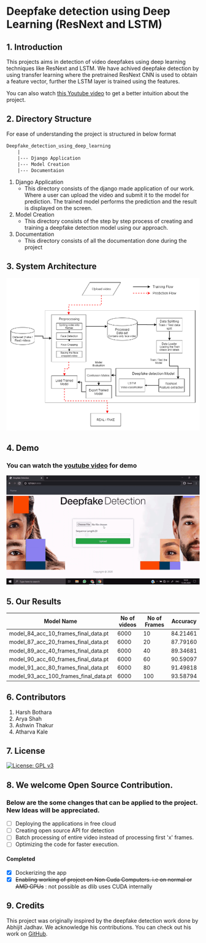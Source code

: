 # Deepfake detection using Deep Learning (ResNext and LSTM)





## 1. Introduction
This projects aims in detection of video deepfakes using deep learning techniques like ResNext and LSTM. We have achived deepfake detection by using transfer learning where the pretrained ResNext CNN is used to obtain a feature vector, further the LSTM layer is trained using the features.

You can also watch [this Youtube video](https://www.youtube.com/watch?v=_q16aJTXVRE) to get a better intuition about the project.



## 2. Directory Structure
For ease of understanding the project is structured in below format
```
Deepfake_detection_using_deep_learning
    |
    |--- Django Application
    |--- Model Creation
    |--- Documentaion
```
1. Django Application 
   - This directory consists of the django made application of our work. Where a user can upload the video and submit it to the model for prediction. The trained model performs the prediction and the result is displayed on the screen.
2. Model Creation
   - This directory consists of the step by step process of creating and training a deepfake detection model using our approach.
3. Documentation
   - This directory consists of all the documentation done during the project
   
## 3. System Architecture
<p align="center">
  <img src="https://github.com/HarshBothara24/DeepfakeDetection/blob/main/github_assets/System%20Architecture.png" />
</p>

## 4. Demo 
### You can watch the [youtube video](https://www.youtube.com/watch?v=_q16aJTXVRE&t=823s) for demo

<p align="center">
  <img src="https://github.com/HarshBothara24/DeepfakeDetection/blob/main/github_assets/fakegif.gif" />
</p>

## 5. Our Results

| Model Name | No of videos | No of Frames | Accuracy |
|------------|--------------|--------------|----------|
|model_84_acc_10_frames_final_data.pt |6000 |10 |84.21461|
|model_87_acc_20_frames_final_data.pt | 6000 |20 |87.79160|
|model_89_acc_40_frames_final_data.pt | 6000| 40 |89.34681|
|model_90_acc_60_frames_final_data.pt | 6000| 60 |90.59097 |
|model_91_acc_80_frames_final_data.pt | 6000 | 80 | 91.49818 |
|model_93_acc_100_frames_final_data.pt| 6000 | 100 | 93.58794|

## 6. Contributors
   1. Harsh Bothara
   2. Arya Shah
   3. Ashwin Thakur
   4. Atharva Kale
   
## 7. License

[![License: GPL v3](https://img.shields.io/badge/License-GPLv3-blue.svg)](https://www.gnu.org/licenses/gpl-3.0)

## 8. We welcome Open Source Contribution. 
### Below are the some changes that can be applied to the project. New Ideas will be appreciated.
- [ ] Deploying the applications in free cloud 
- [ ] Creating open source API for detection
- [ ] Batch processing of entire video instead of processing first 'x' frames.
- [ ] Optimizing the code for faster execution.
#### Completed 
- [X] Dockerizing the app
- [X] ~~Enabling working of project on Non Cuda Computers. i.e on normal or AMD GPUs~~ : not possible as dlib uses CUDA internally

## 9. Credits
This project was originally inspired by the deepfake detection work done by Abhijit Jadhav. We acknowledge his contributions. You can check out his work on [GitHub](https://github.com/abhijithjadhav/Deepfake_detection_using_deep_learning).

